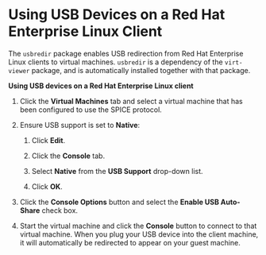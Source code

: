 # Using USB Devices on a Red Hat Enterprise Linux Client

The `usbredir` package enables USB redirection from Red Hat Enterprise Linux clients to virtual machines. `usbredir` is a dependency of the `virt-viewer` package, and is automatically installed together with that package.

**Using USB devices on a Red Hat Enterprise Linux client**

1. Click the **Virtual Machines** tab and select a virtual machine that has been configured to use the SPICE protocol.

2. Ensure USB support is set to **Native**:

    1. Click **Edit**.

    2. Click the **Console** tab.

    3. Select **Native** from the **USB Support** drop-down list.

    4. Click **OK**.

3. Click the **Console Options** button and select the **Enable USB Auto-Share** check box.

4. Start the virtual machine and click the **Console** button to connect to that virtual machine. When you plug your USB device into the client machine, it will automatically be redirected to appear on your guest machine.
